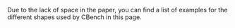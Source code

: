 Due to the lack of space in the paper, you can find a list of examples for the different shapes used by CBench in this page.
